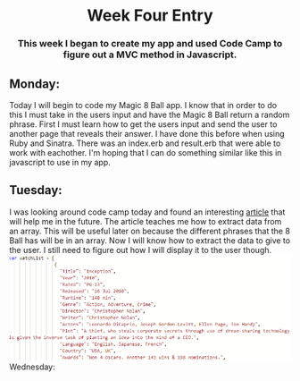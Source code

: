 # <center>Week Four Entry</center>
### <center>This week I began to create my app and used Code Camp to figure out a MVC method in Javascript.</center>
## Monday:
Today I will begin to code my Magic 8 Ball app. I know that in order to do this I must take in the users input and have the Magic 8 Ball return a random phrase. First I must learn how to get the users input and send the user to another page that reveals their answer. I have done this before when using Ruby and Sinatra. There was an index.erb and result.erb that were able to work with eachother. I'm hoping that I can do something similar like this in javascript to use in my app.
## Tuesday: 
I was looking around code camp today and found an interesting [article](https://learn.freecodecamp.org/javascript-algorithms-and-data-structures/functional-programming/use-the-map-method-to-extract-data-from-an-array/) that will help me in the future. The article teaches me how to extract data from an array. This will be useful later on because the different phrases that the 8 Ball has will be in an array. Now I will know how to extract the data to give to the user. I still need to figure out how I will display it to the user though.
![](/images/data_array.png)
Wednesday: 
